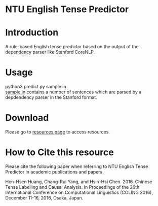 # NTU English Tense Predictor
# Introduction
A rule-based English tense predictor based on the output of the dependency parser like Stanford CoreNLP.

# Usage
python3 predict.py sample.in  
[sample.in](http://nlg.csie.ntu.edu.tw/nlpresource/english_tense_predictor/sample.in) contains a number of sentences which are parsed by a depdendency parser in the Stanford format.

# Download
Please go to [resources page](http://nlg.csie.ntu.edu.tw/nlpresource/english_tense_predictor/) to access resources.

# How to Cite this resource
Please cite the following paper when referring to NTU English Tense Predictor in academic publications and papers.

Hen-Hsen Huang, Chang-Rui Yang, and Hsin-Hsi Chen. 2016. Chinese Tense Labelling and Causal Analysis. In Proceedings of the 26th International Conference on Computational Linguistics (COLING 2016), December 11-16, 2016, Osaka, Japan.
